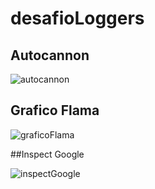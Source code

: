 # desafioLoggers


## Autocannon 


![autocannon](https://user-images.githubusercontent.com/90289434/218584090-0934a19c-44b1-4cfa-aa1d-1a8d7bfc6432.png)


## Grafico Flama


![graficoFlama](https://user-images.githubusercontent.com/90289434/218584175-8168c38d-501d-4e2d-a316-057038aacf0f.png)


##Inspect Google


![inspectGoogle](https://user-images.githubusercontent.com/90289434/218584223-09363f81-f704-456d-a399-d9677ccd0f97.png)


